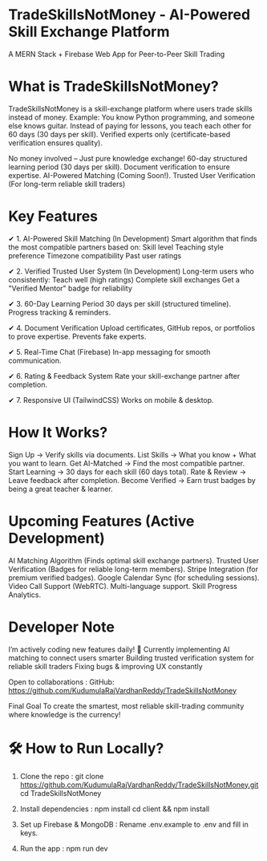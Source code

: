 # TradeSkillsNotMoney - AI-Powered Skill Exchange Platform
 A MERN Stack + Firebase Web App for Peer-to-Peer Skill Trading

# What is TradeSkillsNotMoney?
TradeSkillsNotMoney is a skill-exchange platform where users trade skills instead of money.
Example: You know Python programming, and someone else knows guitar.
Instead of paying for lessons, you teach each other for 60 days (30 days per skill).
Verified experts only (certificate-based verification ensures quality).

No money involved – Just pure knowledge exchange! 60-day structured learning period (30 days per skill). Document verification to ensure expertise. AI-Powered Matching (Coming Soon!). Trusted User Verification (For long-term reliable skill traders)

#  Key Features
✔ 1. AI-Powered Skill Matching (In Development)
Smart algorithm that finds the most compatible partners based on:
Skill level
Teaching style preference
Timezone compatibility
Past user ratings

✔ 2. Verified Trusted User System (In Development)
Long-term users who consistently:
Teach well (high ratings)
Complete skill exchanges
Get a "Verified Mentor" badge for reliability

✔ 3. 60-Day Learning Period
30 days per skill (structured timeline).
Progress tracking & reminders.

✔ 4. Document Verification
Upload certificates, GitHub repos, or portfolios to prove expertise.
Prevents fake experts.

✔ 5. Real-Time Chat (Firebase)
In-app messaging for smooth communication.

✔ 6. Rating & Feedback System
Rate your skill-exchange partner after completion.

✔ 7. Responsive UI (TailwindCSS)
Works on mobile & desktop.

# How It Works?
Sign Up → Verify skills via documents.
List Skills → What you know + What you want to learn.
Get AI-Matched → Find the most compatible partner.
Start Learning → 30 days for each skill (60 days total).
Rate & Review → Leave feedback after completion.
Become Verified → Earn trust badges by being a great teacher & learner.

# Upcoming Features (Active Development)
AI Matching Algorithm (Finds optimal skill exchange partners). Trusted User Verification (Badges for reliable long-term members). Stripe Integration (for premium verified badges). Google Calendar Sync (for scheduling sessions). Video Call Support (WebRTC). Multi-language support. Skill Progress Analytics.

#  Developer Note
I’m actively coding new features daily! 🚀
Currently implementing AI matching to connect users smarter
Building trusted verification system for reliable skill traders
Fixing bugs & improving UX constantly

Open to collaborations : GitHub: https://github.com/KudumulaRajVardhanReddy/TradeSkillsNotMoney

Final Goal
To create the smartest, most reliable skill-trading community where knowledge is the currency!

# 🛠 How to Run Locally?

1) Clone the repo :
git clone https://github.com/KudumulaRajVardhanReddy/TradeSkillsNotMoney.git
cd TradeSkillsNotMoney

2) Install dependencies :
npm install
cd client && npm install

3) Set up Firebase & MongoDB :
Rename .env.example to .env and fill in keys.

4) Run the app :
npm run dev
